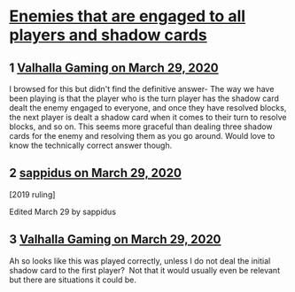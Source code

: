 # [Enemies that are engaged to all players and shadow cards](https://community.fantasyflightgames.com/topic/307290-enemies-that-are-engaged-to-all-players-and-shadow-cards/)

## 1 [Valhalla Gaming on March 29, 2020](https://community.fantasyflightgames.com/topic/307290-enemies-that-are-engaged-to-all-players-and-shadow-cards/?do=findComment&comment=3921285)

I browsed for this but didn't find the definitive answer- The way we have been playing is that the player who is the turn player has the shadow card dealt the enemy engaged to everyone, and once they have resolved blocks, the next player is dealt a shadow card when it comes to their turn to resolve blocks, and so on. This seems more graceful than dealing three shadow cards for the enemy and resolving them as you go around. Would love to know the technically correct answer though.

## 2 [sappidus on March 29, 2020](https://community.fantasyflightgames.com/topic/307290-enemies-that-are-engaged-to-all-players-and-shadow-cards/?do=findComment&comment=3921324)

[2019 ruling]

Edited March 29 by sappidus

## 3 [Valhalla Gaming on March 29, 2020](https://community.fantasyflightgames.com/topic/307290-enemies-that-are-engaged-to-all-players-and-shadow-cards/?do=findComment&comment=3921352)

Ah so looks like this was played correctly, unless I do not deal the initial shadow card to the first player?  Not that it would usually even be relevant but there are situations it could be.

